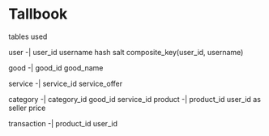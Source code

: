 # Tallbook

tables used

user -|
       user_id
       username
       hash
       salt
       composite_key(user_id, username)

good -|
       good_id
       good_name

service -|
          service_id
          service_offer

category -|
           category_id
           good_id
           service_id
product -|
          product_id
          user_id as seller
          price

transaction -|
              product_id
              user_id
